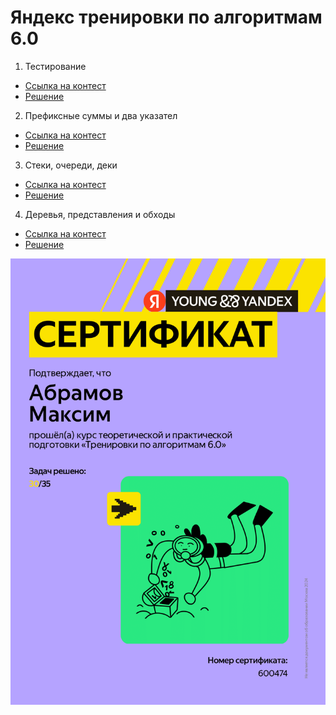 # Яндекс тренировки по алгоритмам 6.0
1. Тестирование
- [Ссылка на контест](https://contest.yandex.ru/contest/66792/enter/)
- [Решение](https://github.com/Boblabled/Yandex_courses/tree/master/%D0%94%D0%97_%E2%84%961)
2. Префиксные суммы и два указател
- [Ссылка на контест](https://contest.yandex.ru/contest/66793/enter/)
- [Решение](ДЗ_№2)
3. Стеки, очереди, деки
- [Ссылка на контест](https://contest.yandex.ru/contest/66794/enter/)
- [Решение](ДЗ_№3)
4. Деревья, представления и обходы
- [Ссылка на контест](https://contest.yandex.ru/contest/66795/enter/)
- [Решение](ДЗ_№4)

![Сертификат](Сертификат.png)
